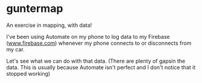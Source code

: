 # guntermap
An exercise in mapping, with data!

I've been using Automate on my phone to log data to my Firebase (www.firebase.com) whenever my phone connects to or disconnects from my car.

Let's see what we can do with that data.  (There are plenty of gapsin the data.  This is usually because Automate isn't perfect and I don't notice that it stopped working)
